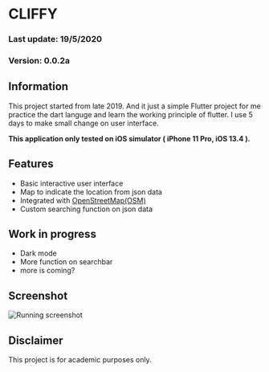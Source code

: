 
# CLIFFY
### Last update: 19/5/2020
### Version: 0.0.2a

  
## Information

This project started from late 2019. And it just a simple Flutter project for me practice the dart languge and learn the working principle of flutter. I use 5 days to make small change on user interface.

**This application only tested on iOS simulator ( iPhone 11 Pro, iOS 13.4 ).**

  

## Features

* Basic interactive user interface
* Map to indicate the location from json data
* Integrated with [OpenStreetMap(OSM)](https://wiki.openstreetmap.org/wiki/API)
* Custom searching function on json data

  

## Work in progress

* Dark mode
* More function on searchbar
* more is coming?

  

## Screenshot
![Running screenshot](https://upload.cc/i1/2020/05/19/gmrGSu.gif)
  
  
  

## Disclaimer

This project is for academic purposes only.
